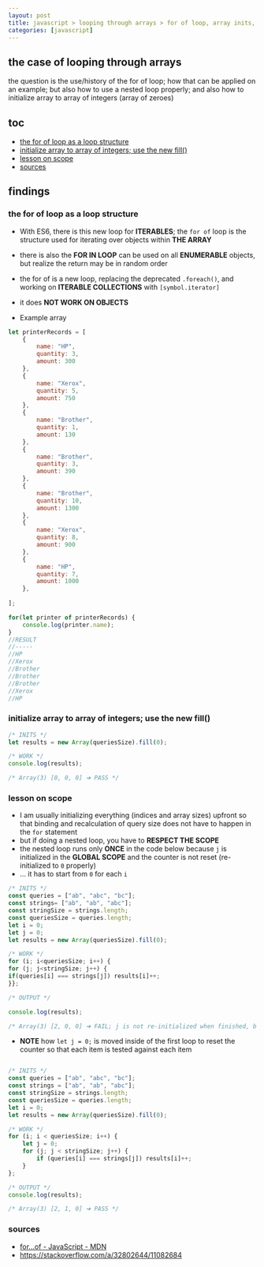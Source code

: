 ```yaml
---
layout: post
title: javascript > looping through arrays > for of loop, array inits, scope
categories: [javascript]
---
```

## the case	of looping through arrays
the question is the use/history of the for of loop; how that can be applied on an example; but also how to use a nested loop properly; and also how to initialize array to array of integers (array of zeroes)

## toc
<!-- TOC -->

- [the for of loop as a loop structure](#the-for-of-loop-as-a-loop-structure)
- [initialize array to array of integers; use the new fill()](#initialize-array-to-array-of-integers-use-the-new-fill)
- [lesson on scope](#lesson-on-scope)
- [sources](#sources)

<!-- /TOC -->

## findings
### the for of loop as a loop structure
* With ES6, there is this new loop for **ITERABLES**; the `for of` loop is the structure used for iterating over objects within **THE ARRAY**
* there is also the **FOR IN LOOP** can be used on all **ENUMERABLE** objects, but realize the return may be in random order
* the for of is a new loop, replacing the deprecated `.foreach()`, and working on **ITERABLE COLLECTIONS** with `[symbol.iterator]`
* it does **NOT WORK ON OBJECTS**

* Example array

```js
let printerRecords = [
    {
        name: "HP",
        quantity: 3,
        amount: 300
    },
    {
        name: "Xerox",
        quantity: 5,
        amount: 750
    },
    {
        name: "Brother",
        quantity: 1,
        amount: 130
    },
    {
        name: "Brother",
        quantity: 3,
        amount: 390
    },
    {
        name: "Brother",
        quantity: 10,
        amount: 1300
    },
    {
        name: "Xerox",
        quantity: 8,
        amount: 900
    },
    {
        name: "HP",
        quantity: 7,
        amount: 1000
    },
    
];
```

```js
for(let printer of printerRecords) {
    console.log(printer.name);
}
//RESULT
//-----
//HP
//Xerox
//Brother
//Brother
//Brother
//Xerox
//HP
```

### initialize array to array of integers; use the new fill()

```javascript
/* INITS */
let results = new Array(queriesSize).fill(0);

/* WORK */
console.log(results);

/* Array(3) [0, 0, 0] ➔ PASS */

```

### lesson on scope
* I am usually initializing everything (indices and array sizes) upfront so that binding and recalculation of query size does not have to happen in the `for` statement
* but if doing a nested loop, you have to **RESPECT THE SCOPE**
* the nested loop runs only **ONCE** in the code below because `j` is initialized in the **GLOBAL SCOPE** and the counter is not reset (re-initialized to `0` properly)
* ... it has to start from `0` for each `i` 

```javascript
/* INITS */
const queries = ["ab", "abc", "bc"];
const strings= ["ab", "ab", "abc"];
const stringSize = strings.length;
const queriesSize = queries.length;
let i = 0;
let j = 0;
let results = new Array(queriesSize).fill(0);

/* WORK */
for (i; i<queriesSize; i++) {
for (j; j<stringSize; j++) {
if(queries[i] === strings[j]) results[i]++;
}};

/* OUTPUT */

console.log(results);

/* Array(3) [2, 0, 0] ➔ FAIL; j is not re-initialized when finished, but keeps incrementing */

```

* **NOTE** how `let j = 0;` is moved inside of the first loop to reset the counter so that each item is tested against each item

```javascript

/* INITS */
const queries = ["ab", "abc", "bc"];
const strings = ["ab", "ab", "abc"];
const stringSize = strings.length;
const queriesSize = queries.length;
let i = 0;
let results = new Array(queriesSize).fill(0);

/* WORK */
for (i; i < queriesSize; i++) {
    let j = 0;
    for (j; j < stringSize; j++) {
        if (queries[i] === strings[j]) results[i]++;
    }
};

/* OUTPUT */
console.log(results);

/* Array(3) [2, 1, 0] ➔ PASS */
```

### sources
* [for...of - JavaScript - MDN](https://developer.mozilla.org/en-US/docs/Web/JavaScript/Reference/Statements/for...of)
* <https://stackoverflow.com/a/32802644/11082684>